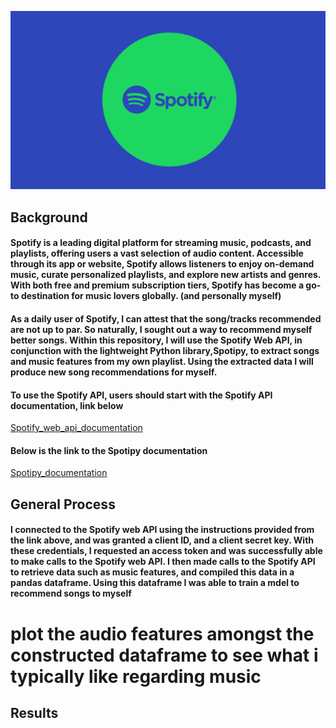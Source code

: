![picture_of_spotify_logo](https://github.com/ppatel0910/mySpotify_and_machine_learning/blob/main/images/Spotify-Generic-Header-1440x820-1.png)

## Background

#### Spotify is a leading digital platform for streaming music, podcasts, and playlists, offering users a vast selection of audio content. Accessible through its app or website, Spotify allows listeners to enjoy on-demand music, curate personalized playlists, and explore new artists and genres. With both free and premium subscription tiers, Spotify has become a go-to destination for music lovers globally. (and personally myself)

#### As a daily user of Spotify, I can attest that the song/tracks recommended are not up to par. So naturally, I sought out a way to recommend myself better songs. Within this repository, I will use the Spotify Web API, in conjunction with the lightweight Python library,Spotipy, to extract songs and music features from my own playlist. Using the extracted data I will produce new song recommendations for myself.

#### To use the Spotify API, users should start with the Spotify API documentation, link below
[Spotify_web_api_documentation](https://developer.spotify.com/documentation/web-api)

#### Below is the link to the Spotipy documentation
[Spotipy_documentation](https://spotipy.readthedocs.io/en/2.22.1/#examples)

## General Process

#### I connected to the Spotify web API using the instructions provided from the link above, and was granted a client ID, and a client secret key. With these credentials, I requested an access token and was successfully able to make calls to the Spotify web API. I then made calls to the Spotify API to retrieve data such as music features, and compiled this data in a pandas dataframe. Using this dataframe I was able to train a  mdel to recommend songs to myself 

# plot the audio features amongst the constructed dataframe to see what i typically like regarding music

## Results